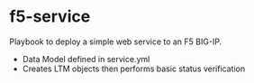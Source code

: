 # f5-service
Playbook to deploy a simple web service to an F5 BIG-IP.
- Data Model defined in service.yml
- Creates LTM objects then performs basic status verification
